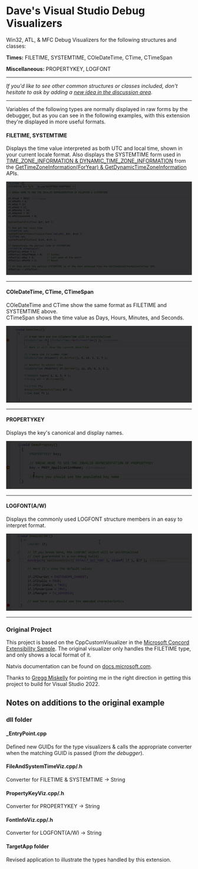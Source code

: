# Dave's Visual Studio Debug Visualizers
Win32, ATL, & MFC Debug Visualizers for the following structures and classes:

**Times:**  FILETIME, SYSTEMTIME, COleDateTime, CTime, CTimeSpan

**Miscellaneous:** PROPERTYKEY, LOGFONT
***
*If you'd like to see other common structures or classes included, don't hesitate to ask by adding a [new idea in the discussion area](https://github.com/Dave-Lowndes/DavesVisualStudioVisualizers/discussions/categories/ideas).*
***
Variables of the following types are normally displayed in raw forms by the debugger, but as you can see in the following examples, with this extension they're displayed in more useful formats.

#### FILETIME, SYSTEMTIME
Displays the time value interpreted as both UTC and local time, shown in your current locale format. Also displays the SYSTEMTIME form used in <a href="https://docs.microsoft.com/en-us/windows/win32/api/timezoneapi/ns-timezoneapi-time_zone_information" target="_blank">TIME_ZONE_INFORMATION & DYNAMIC_TIME_ZONE_INFORMATION</a> from the <a href="https://docs.microsoft.com/en-us/windows/win32/api/timezoneapi/nf-timezoneapi-gettimezoneinformation" target="_blank">GetTimeZoneInformation(ForYear) & GetDynamicTimeZoneInformation</a> APIs.

![FILETIME and SYSTEMTIME demonstration animation](./ft-st-demo.gif)
***
#### COleDateTime, CTime, CTimeSpan
COleDateTime and CTime show the same format as FILETIME and SYSTEMTIME above.  
CTimeSpan shows the time value as Days, Hours, Minutes, and Seconds.

![COleDateTime, CTime, and CTimeSpan demonstration animation](./timeclasses-demo.gif)
***
#### PROPERTYKEY  
Displays the key's canonical and display names.    

![PROPERTYKEY demonstration animation](./propkey-demo.gif)
***
#### LOGFONT(A/W)
Displays the commonly used LOGFONT structure members in an easy to interpret format.

![LOGFONT demonstration animation](./logfont-demo.gif)
***
### Original Project
This project is  based on the CppCustomVisualizer in the [Microsoft Concord Extensibility Sample](https://github.com/Microsoft/ConcordExtensibilitySamples/wiki/Cpp-Custom-Visualizer-Sample).
The original visualizer only handles the FILETIME type, and only shows a local format of it.

Natvis documentation can be found on [docs.microsoft.com](https://docs.microsoft.com/en-us/visualstudio/debugger/create-custom-views-of-native-objects).

Thanks to [Gregg Miskelly](https://github.com/gregg-miskelly) for pointing me in the right direction in getting this project to build for Visual Studio 2022.

## Notes on additions to the original example
### dll folder

#### _EntryPoint.cpp  
Defined new GUIDs for the type visualizers & calls the appropriate converter when the matching GUID is passed (*from the debugger*).

#### FileAndSystemTimeViz.cpp/.h  
Converter for FILETIME & SYSTEMTIME -> String

#### PropertyKeyViz.cpp/.h  
Converter for PROPERTYKEY -> String

#### FontInfoViz.cpp/.h
Converter for LOGFONT(A/W) -> String

#### TargetApp folder  
Revised application to illustrate the types handled by this extension.

